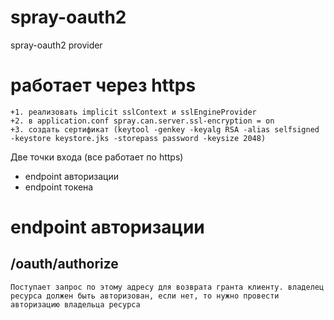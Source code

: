 spray-oauth2
============

spray-oauth2 provider

# работает через https
    +1. реализовать implicit sslContext и sslEngineProvider
    +2. в application.conf spray.can.server.ssl-encryption = on
    +3. создать сертификат (keytool -genkey -keyalg RSA -alias selfsigned -keystore keystore.jks -storepass password -keysize 2048)


Две точки входа (все работает по https)

*   endpoint авторизации
*   endpoint токена

# endpoint авторизации

## /oauth/authorize
    Поступает запрос по этому адресу для возврата гранта клиенту. владелец ресурса должен быть авторизован, если нет, то нужно провести авторизацию владельца ресурса
     

